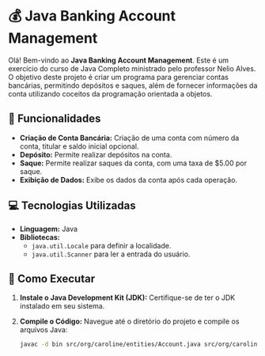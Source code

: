 # 💰 Java Banking Account Management

Olá! Bem-vindo ao **Java Banking Account Management**. Este é um exercício do curso de Java Completo ministrado pelo professor Nelio Alves. O objetivo deste projeto é criar um programa para gerenciar contas bancárias, permitindo depósitos e saques, além de fornecer informações da conta utilizando coceitos da programação orientada a objetos.

## 🚀 Funcionalidades

- **Criação de Conta Bancária:** Criação de uma conta com número da conta, titular e saldo inicial opcional.
- **Depósito:** Permite realizar depósitos na conta.
- **Saque:** Permite realizar saques da conta, com uma taxa de $5.00 por saque.
- **Exibição de Dados:** Exibe os dados da conta após cada operação.

## 💻 Tecnologias Utilizadas

- **Linguagem:** Java
- **Bibliotecas:**
  - `java.util.Locale` para definir a localidade.
  - `java.util.Scanner` para ler a entrada do usuário.

## 🔧 Como Executar

1. **Instale o Java Development Kit (JDK):** Certifique-se de ter o JDK instalado em seu sistema.

2. **Compile o Código:**
   Navegue até o diretório do projeto e compile os arquivos Java:
   ```bash
   javac -d bin src/org/caroline/entities/Account.java src/org/caroline/Main.java
